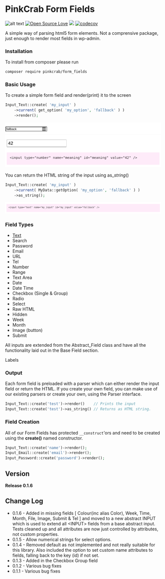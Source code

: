 # PinkCrab Form Fields #

![alt text](https://img.shields.io/badge/Current_Version-0.1.6-yellow.svg?style=flat " ") 
[![Open Source Love](https://badges.frapsoft.com/os/mit/mit.svg?v=102)](https://github.com/ellerbrock/open-source-badge/)
![](https://github.com/Pink-Crab/Form-Fields/workflows/GitHub_CI/badge.svg " ")
[![codecov](https://codecov.io/gh/Pink-Crab/Form-Fields/branch/master/graph/badge.svg?token=ZE140NBNPG)](https://codecov.io/gh/Pink-Crab/Form-Fields)



A simple way of parsing html5 form elements. Not a comprensive package, just enough to render most fields in wp-admin.
### Installation

To install from composer please run

```bash
composer require pinkcrab/form_fields
```

### Basic Usage

To create a simple form field and render\(print\) it to the screen

```php
Input_Text::create( 'my_input' )
    ->current( get_option( 'my_option', 'fallback' ) )
    ->render();
```

![](/docs/assets/simple_input.png)
![](/docs/assets/basic_input_with_current.png)

You can return the HTML string of the input using as\__string_\(\)

```php
Input_Text::create( 'my_input' )
    ->current( MyData::getOption( 'my_option', 'fallback' ) )
    ->as_string();
```

![](/docs/assets/simple_input_html.png)

### Field Types

* [Text](/docs/input_text.md)
* Search
* Password
* Email
* URL
* Tel
* Number
* Range
* Text Area
* Date
* Date Time
* Checkbox (Single & Group)
* Radio
* Select
* Raw HTML
* Hidden
* Week
* Month
* Image (button)
* Submit

All inputs are extended from the Abstract\_Field class and have all the functionality laid out in the Base Field section.

Labels

### Output

Each form field is preloaded with a parser which can either render the input field or return the HTML. If you create your own field, you can make use of our existing parsers or create your own, using the Parser interface.

```php
Input_Text::create('test')->render()    // Prints the input
Input_Text::create('test')->as_string() // Returns as HTML string.
```

### Field Creation

All of our Form Fields has protected `__construct`'ors and need to be created using the **create\(\)** named constructor.

```php
Input_Text::create('name')->render();
Input_Email::create('email')->render();
Input_Password::create('password')->render();
```

## Version ##
**Release 0.1.6**

## Change Log
* 0.1.6 - Added in missing fields [ Colour(inc alias Color), Week, Time, Month, File, Image, Submit & Tel ] and moved to a new abstract INPUT which is used to extend all \<INPUT\> fields from a base abstract input. Tests cleaned up and all attributes are now just controlled by attributes, not custom properties.
* 0.1.5 - Allow numerical strings for select options.
* 0.1.4 - Removed default as not implemented and not really suitable for this library. Also included the option to set custom name attributes to fields, falling back to the key (id) if not set.
* 0.1.3 - Added in the Checkbox Group field
* 0.1.2 - Various bug fixes
* 0.1.1 - Various bug fixes


